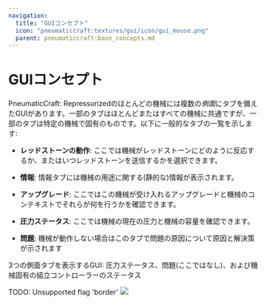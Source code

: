 ```yaml
---
navigation:
  title: "GUIコンセプト"
  icon: "pneumaticcraft:textures/gui/icon/gui_mouse.png"
  parent: pneumaticcraft:base_concepts.md
---
```


# GUIコンセプト

<Color hex="#228">PneumaticCraft: Repressurized</Color>のほとんどの機械には複数の*側面*にタブを備えたGUIがあります。一部のタブはほとんどまたはすべての機械に共通ですが、一部のタブは特定の機械で固有のものです。以下に一般的なタブの一覧を示します:


- **レッドストーンの動作**: ここでは機械がレッドストーンにどのように反応するか、またはいつレッドストーンを送信するかを選択できます。
- **情報**: 情報タブには機械の用途に関する(静的な)情報が表示されます。
- **アップグレード**: ここではこの機械が受け入れるアップグレードと機械のコンテキストでそれらが何を行うかを確認できます。


- **圧力ステータス**: ここでは機械の現在の圧力と機械の容量を確認できます。
- **問題**: 機械が動作しない場合はこのタブで問題の原因について原因と解決策が示されます

3つの側面タブを表示するGUI: 圧力ステータス、問題(ここではなし)、および機械固有の組立コントローラーのステータス

TODO: Unsupported flag 'border'
![](gui_tabs.png)

